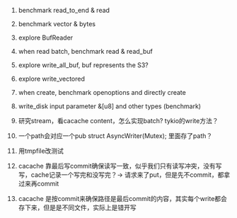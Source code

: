 1. benchmark read_to_end & read
2. benchmark vector & bytes
3. explore BufReader
4. when read batch, benchmark read & read_buf
5. explore write_all_buf, buf represents the S3?
6. explore write_vectored
7. when create, benchmark openoptions and directly create
8. write_disk input parameter &[u8] and other types (benchmark)

1. 研究stream，看cacache content，怎么实现batch? tykio的write方法？
2. 一个path会对应一个pub struct AsyncWriter(Mutex<State>); 里面存了path？
3. 用tmpfile改测试
4. cacache 靠最后写commit确保读写一致，似乎我们只有读写冲突，没有写写，cache记录一个写完和没写完？-> 请求来了put，但是先不commit，都拿过来再commit
5. cacache 是按commit来确保路径是最后commit的内容，其实每个write都会存下来，但是是不同文件，实际上是错开写